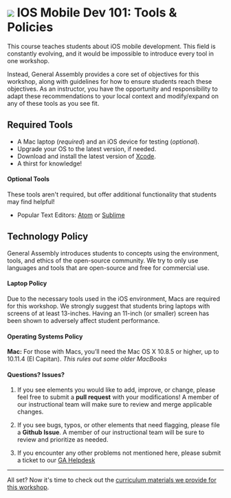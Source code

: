 # ![](https://ga-dash.s3.amazonaws.com/production/assets/logo-9f88ae6c9c3871690e33280fcf557f33.png) IOS Mobile Dev 101: Tools & Policies

This course teaches students about iOS mobile development. This field is constantly evolving, and it would be impossible to introduce every tool in one workshop.

Instead, General Assembly provides a core set of objectives for this workshop, along with guidelines for how to ensure students reach these objectives. As an instructor, you have the opportunity and responsibility to adapt these recommendations to your local context and modify/expand on any of these tools as you see fit.


## Required Tools

- A Mac laptop (*required*) and an iOS device for testing (*optional*).
- Upgrade your OS to the latest version, if needed.
- Download and install the latest version of [Xcode](https://developer.apple.com/xcode/).
- A thirst for knowledge!


#### Optional Tools
These tools aren't required, but offer additional functionality that students may find helpful!

- Popular Text Editors: [Atom](https://atom.io) or [Sublime](http://www.sublimetext.com)


## Technology Policy

General Assembly introduces students to concepts using the environment, tools, and ethics of the open-source community. We try to only use languages and tools that are open-source and free for commercial use.

#### Laptop Policy

Due to the necessary tools used in the iOS environment, Macs are required for this workshop. We strongly suggest that students bring laptops with screens of at least 13-inches. Having an 11-inch (or smaller) screen has been shown to adversely affect student performance.


#### Operating Systems Policy

**Mac:** For those with Macs, you’ll need the Mac OS X 10.8.5 or higher, up to 10.11.4 (El Capitan). *This rules out some older MacBooks*


#### Questions? Issues?

1. If you see elements you would like to add, improve, or change, please feel free to submit a **pull request** with your modifications! A member of our instructional team will make sure to review and merge applicable changes.

2. If you see bugs, typos, or other elements that need flagging, please file a **Github Issue**. A member of our instructional team will be sure to review and prioritize as needed.

3. If you encounter any other problems not mentioned here, please submit a ticket to our [GA Helpdesk]()

---

All set? Now it's time to check out the [curriculum materials we provide for this workshop](../02-materials/).
